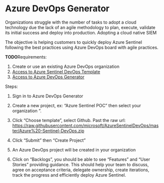 # Azure DevOps Generator

Organizations struggle with the number of tasks to adopt a cloud technology due the lack of an agile methodology to plan, execute,  validate its initial success and deploy into production.
Adopting a cloud native SIEM

The objective is helping customers to quickly deploy Azure Sentinel following the best practices using  Azure DevOps board with agile practices.

**TODO**Requirements:

1. Create or use an existing Azure DevOps organization
2. [Access to Azure Sentinel DevOps Template](https://nam06.safelinks.protection.outlook.com/?url=https%3A%2F%2Fdocs.microsoft.com%2Fen-us%2Fazure%2Fdevops%2Forganizations%2Faccounts%2Fcreate-organization%3Fview%3Dazure-devops&data=02%7C01%7Ccrmuno%40microsoft.com%7Cd340cee195414944089708d7e20b9512%7C72f988bf86f141af91ab2d7cd011db47%7C1%7C0%7C637226411708890912&sdata=sUZ77jIq42KnMWF8%2BCTtEyaoGDDQ1xk9OE1HJGitlaI%3D&reserved=0)
3. [Access to Azure DevOps Generator](https://nam06.safelinks.protection.outlook.com/?url=https%3A%2F%2Fdocs.microsoft.com%2Fen-us%2Fazure%2Fdevops%2Fdemo-gen%2Fuse-demo-generator-v2%3Fview%3Dazure-devops&data=02%7C01%7Ccrmuno%40microsoft.com%7Cd340cee195414944089708d7e20b9512%7C72f988bf86f141af91ab2d7cd011db47%7C1%7C0%7C637226411708900870&sdata=0XTp%2BCwHnScmiiNJly0pv%2ByyFsmU8h6RjXb2V4pdO%2B8%3D&reserved=0)


Steps:

1. Sign in to Azure DevOps Generator

2.	Create a new project, ex: “Azure Sentinel POC” then select your organization “.
3. Click “Choose template”, select Github. Past the raw url: https://raw.githubusercontent.com/microsoft/AzureSentinelDevOps/master/Azure%20-Sentinel-DevOps.zip
 
4. Click “Submit” then “Create Project”
5. An Azure DevOps project will be created in your organization
 
6. Click on “Backlogs”, you should be able to see “Features” and “User Stories” providing guidance.
This should help your team to discuss, agree on acceptance criteria,  delegate ownership, create iterations, track the progress and efficiently deploy Azure Sentinel. 
